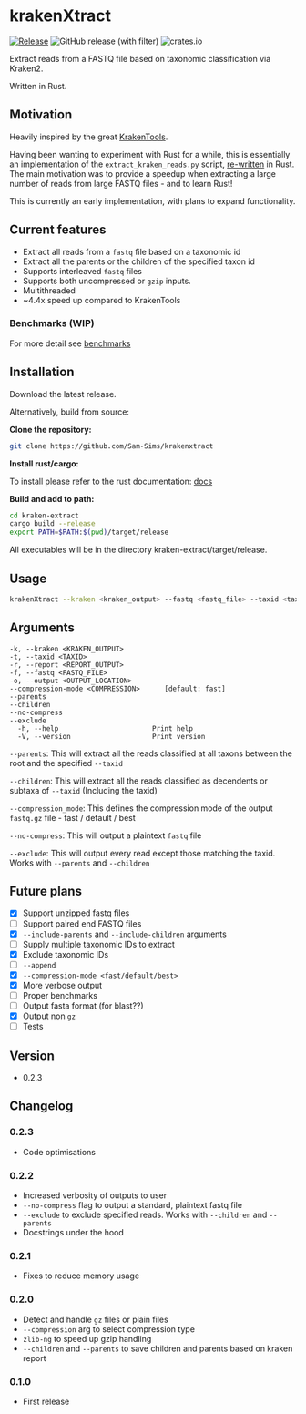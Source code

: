 # krakenXtract

[![Release](https://github.com/Sam-Sims/krakenXtract/actions/workflows/release.yaml/badge.svg)](https://github.com/Sam-Sims/krakenXtract/actions/workflows/release.yaml)
![GitHub release (with filter)](https://img.shields.io/github/v/release/sam-sims/krakenxtract)
![crates.io](https://img.shields.io/crates/v/krakenxtract
)

Extract reads from a FASTQ file based on taxonomic classification via Kraken2.

Written in Rust.

## Motivation

Heavily inspired by the great [KrakenTools](https://github.com/jenniferlu717/KrakenTools). 

Having been wanting to experiment with Rust for a while, this is essentially an implementation of the `extract_kraken_reads.py` script, [re-written](https://www.reddit.com/media?url=https%3A%2F%2Fi.redd.it%2Fgood-for-you-crab-v0-5v9ygeh9r1c91.jpg%3Fs%3Dd759db5275e32c6e2bd5c22bddbd783acca46247) in Rust. The main motivation was to provide a speedup when extracting a large number of reads from large FASTQ files - and to learn Rust!

This is currently an early implementation, with plans to expand functionality.

## Current features

- Extract all reads from a `fastq` file based on a taxonomic id
- Extract all the parents or the children of the specified taxon id
- Supports interleaved `fastq` files
- Supports both uncompressed or `gzip` inputs.
- Multithreaded
- ~4.4x speed up compared to KrakenTools

### Benchmarks (WIP)

For more detail see [benchmarks](benchmarks/benchmarks.md)

## Installation

Download the latest release.

Alternatively, build from source:

**Clone the repository:**

```bash
git clone https://github.com/Sam-Sims/krakenxtract
```

**Install rust/cargo:**

To install please refer to the rust documentation: [docs](https://doc.rust-lang.org/cargo/getting-started/installation.html)

**Build and add to path:**

```bash
cd kraken-extract
cargo build --release
export PATH=$PATH:$(pwd)/target/release
```

All executables will be in the directory kraken-extract/target/release.

## Usage

```bash
krakenXtract --kraken <kraken_output> --fastq <fastq_file> --taxid <taxonomic_id> --output <output_file>
```

## Arguments

```
-k, --kraken <KRAKEN_OUTPUT>            
-t, --taxid <TAXID>              
-r, --report <REPORT_OUTPUT>            
-f, --fastq <FASTQ_FILE>              
-o, --output <OUTPUT_LOCATION>            
--compression-mode <COMPRESSION>      [default: fast]         
--parents                    
--children                   
--no-compress                
--exclude                    
  -h, --help                       Print help
  -V, --version                    Print version
```

`--parents`: This will extract all the reads classified at all taxons between the root and the specified `--taxid`

`--children`: This will extract all the reads classified as decendents or subtaxa of `--taxid` (Including the taxid)

`--compression_mode`: This defines the compression mode of the output `fastq.gz` file - fast / default / best

`--no-compress`: This will output a plaintext `fastq` file

`--exclude`: This will output every read except those matching the taxid. Works with `--parents` and `--children`

## Future plans

- [x] Support unzipped fastq files
- [ ] Support paired end FASTQ files
- [x] `--include-parents` and `--include-children` arguments
- [ ] Supply multiple taxonomic IDs to extract
- [x] Exclude taxonomic IDs
- [ ] `--append`
- [x] `--compression-mode <fast/default/best>`
- [x] More verbose output
- [ ] Proper benchmarks
- [ ] Output fasta format (for blast??)
- [x] Output non `gz`
- [ ] Tests

## Version

- 0.2.3

## Changelog

### 0.2.3

- Code optimisations

### 0.2.2

- Increased verbosity of outputs to user
- `--no-compress` flag to output a standard, plaintext fastq file
- `--exclude` to exclude specified reads. Works with `--children` and `--parents`
- Docstrings under the hood

### 0.2.1

- Fixes to reduce memory usage

### 0.2.0

- Detect and handle `gz` files or plain files
- `--compression` arg to select compression type
- `zlib-ng` to speed up gzip handling
- `--children` and `--parents` to save children and parents based on kraken report

### 0.1.0

- First release
